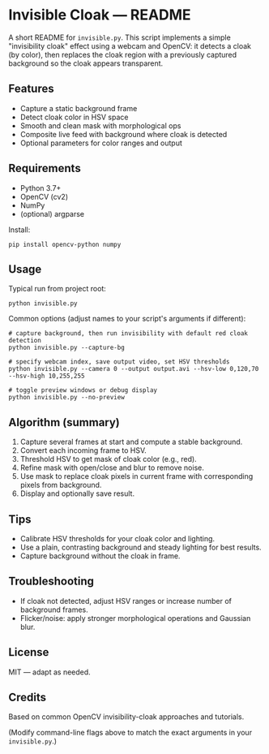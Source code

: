 # Invisible Cloak — README

A short README for `invisible.py`. This script implements a simple "invisibility cloak" effect using a webcam and OpenCV: it detects a cloak (by color), then replaces the cloak region with a previously captured background so the cloak appears transparent.

## Features
- Capture a static background frame
- Detect cloak color in HSV space
- Smooth and clean mask with morphological ops
- Composite live feed with background where cloak is detected
- Optional parameters for color ranges and output

## Requirements
- Python 3.7+
- OpenCV (cv2)
- NumPy
- (optional) argparse

Install:
```
pip install opencv-python numpy
```

## Usage
Typical run from project root:
```
python invisible.py
```

Common options (adjust names to your script's arguments if different):
```
# capture background, then run invisibility with default red cloak detection
python invisible.py --capture-bg

# specify webcam index, save output video, set HSV thresholds
python invisible.py --camera 0 --output output.avi --hsv-low 0,120,70 --hsv-high 10,255,255

# toggle preview windows or debug display
python invisible.py --no-preview
```

## Algorithm (summary)
1. Capture several frames at start and compute a stable background.
2. Convert each incoming frame to HSV.
3. Threshold HSV to get mask of cloak color (e.g., red).
4. Refine mask with open/close and blur to remove noise.
5. Use mask to replace cloak pixels in current frame with corresponding pixels from background.
6. Display and optionally save result.

## Tips
- Calibrate HSV thresholds for your cloak color and lighting.
- Use a plain, contrasting background and steady lighting for best results.
- Capture background without the cloak in frame.

## Troubleshooting
- If cloak not detected, adjust HSV ranges or increase number of background frames.
- Flicker/noise: apply stronger morphological operations and Gaussian blur.

## License
MIT — adapt as needed.

## Credits
Based on common OpenCV invisibility-cloak approaches and tutorials.

(Modify command-line flags above to match the exact arguments in your `invisible.py`.)